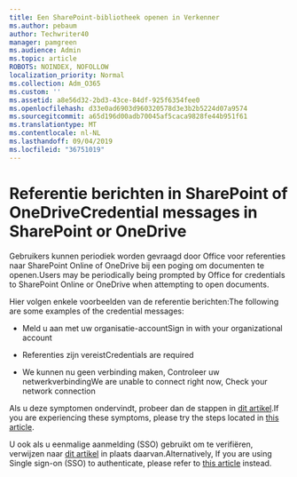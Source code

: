```yaml
---
title: Een SharePoint-bibliotheek openen in Verkenner
ms.author: pebaum
author: Techwriter40
manager: pamgreen
ms.audience: Admin
ms.topic: article
ROBOTS: NOINDEX, NOFOLLOW
localization_priority: Normal
ms.collection: Adm_O365
ms.custom: ''
ms.assetid: a8e56d32-2bd3-43ce-84df-925f6354fee0
ms.openlocfilehash: d33e0ad6903d960320578d3e3b2b5224d07a9574
ms.sourcegitcommit: a65d196d00adb70045af5caca9828fe44b951f61
ms.translationtype: MT
ms.contentlocale: nl-NL
ms.lasthandoff: 09/04/2019
ms.locfileid: "36751019"
---
```

# <a name="credential-messages-in-sharepoint-or-onedrive"></a><span data-ttu-id="a68b6-102">Referentie berichten in SharePoint of OneDrive</span><span class="sxs-lookup"><span data-stu-id="a68b6-102">Credential messages in SharePoint or OneDrive</span></span>

<span data-ttu-id="a68b6-103">Gebruikers kunnen periodiek worden gevraagd door Office voor referenties naar SharePoint Online of OneDrive bij een poging om documenten te openen.</span><span class="sxs-lookup"><span data-stu-id="a68b6-103">Users may be periodically being prompted by Office for credentials to SharePoint Online or OneDrive when attempting to open documents.</span></span>

<span data-ttu-id="a68b6-104">Hier volgen enkele voorbeelden van de referentie berichten:</span><span class="sxs-lookup"><span data-stu-id="a68b6-104">The following are some examples of the credential messages:</span></span>

- <span data-ttu-id="a68b6-105">Meld u aan met uw organisatie-account</span><span class="sxs-lookup"><span data-stu-id="a68b6-105">Sign in with your organizational account</span></span>

- <span data-ttu-id="a68b6-106">Referenties zijn vereist</span><span class="sxs-lookup"><span data-stu-id="a68b6-106">Credentials are required</span></span>

- <span data-ttu-id="a68b6-107">We kunnen nu geen verbinding maken, Controleer uw netwerkverbinding</span><span class="sxs-lookup"><span data-stu-id="a68b6-107">We are unable to connect right now, Check your network connection</span></span>

<span data-ttu-id="a68b6-108">Als u deze symptomen ondervindt, probeer dan de stappen in [dit artikel](https://support.microsoft.com/help/2913639/office-applications-periodically-prompt-for-credentials-to-sharepoint).</span><span class="sxs-lookup"><span data-stu-id="a68b6-108">If you are experiencing these symptoms, please try the steps located in [this article](https://support.microsoft.com/help/2913639/office-applications-periodically-prompt-for-credentials-to-sharepoint).</span></span>

<span data-ttu-id="a68b6-109">U ook als u eenmalige aanmelding (SSO) gebruikt om te verifiëren, verwijzen naar [dit artikel](https://support.microsoft.com/help/4025962/cant-sign-in-after-update-to-office-2016-build-16-0-7967-on-windows-10) in plaats daarvan.</span><span class="sxs-lookup"><span data-stu-id="a68b6-109">Alternatively, If you are using Single sign-on (SSO) to authenticate, please refer to [this article](https://support.microsoft.com/help/4025962/cant-sign-in-after-update-to-office-2016-build-16-0-7967-on-windows-10) instead.</span></span>

